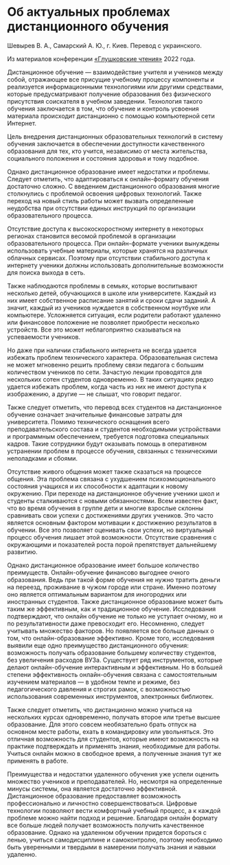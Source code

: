 # Об актуальных проблемах дистанционного обучения

Шевырев В. А., Самарский А. Ю., г. Киев. Перевод с украинского.

Из материалов конференции [«Глушковские чтения»](../index.md) 2022 года.

Дистанционное обучение — взаимодействие учителя и учеников между собой, отражающее все присущие учебному процессу компоненты и реализуется информационными технологиями или другими средствами, которые предусматривают получение образования без физического присутствия соискателя в учебном заведении. Технология такого обучения заключается в том, что обучение и контроль усвоения материала происходит дистанционно с помощью компьютерной сети Интернет.

Цель внедрения дистанционных образовательных технологий в систему обучения заключается в обеспечении доступности качественного образования для тех, кто учится, независимо от места жительства, социального положения и состояния здоровья и тому подобное.

Однако дистанционное образование имеет недостатки и проблемы. Следует отметить, что адаптироваться к онлайн-формату обучения достаточно сложно. С введением дистанционного образования многие столкнулись с проблемой освоения цифровых технологий. Также переход на новый стиль работы может вызвать определенные неудобства при отсутствии единых инструкций по организации образовательного процесса.

Отсутствие доступа к высокоскоростному интернету в некоторых регионах становится весомой проблемой в организации образовательного процесса. При онлайн-формате ученики вынуждены использовать учебные материалы, которые хранятся на различных облачных сервисах. Поэтому при отсутствии стабильного доступа к интернету ученики должны использовать дополнительные возможности для поиска выхода в сеть.

Также наблюдаются проблемы в семьях, которые воспитывают несколько детей, обучающихся в школе или университете. Каждый из них имеет собственное расписание занятий и сроки сдачи заданий. А значит, каждый из учеников нуждается в собственном ноутбуке или компьютере. Усложняется ситуация, если родители работают удаленно или финансовое положение не позволяет приобрести несколько устройств. Все это может неблагоприятно сказываться на успеваемости учеников.

Но даже при наличии стабильного интернета не всегда удается избежать проблем технического характера. Образовательная система не может мгновенно решить проблему связи педагога с большим количеством учеников по сети. Зачастую лекции проводятся для нескольких сотен студентов одновременно. В таких ситуациях редко удается избежать проблем, когда часть из них не имеют доступа к изображению, а другие — не слышат, что говорит педагог.

Также следует отметить, что перевод всех студентов на дистанционное обучение означает значительные финансовые затраты для университета. Помимо технического оснащения всего преподавательского состава и студентов необходимыми устройствами и программным обеспечением, требуется подготовка специальных кадров. Такие сотрудники будут оказывать помощь в оперативном устранении проблем в процессе обучения, связанных с техническими неполадками и сбоями.

Отсутствие живого общения может также сказаться на процессе общения. Эта проблема связана с ухудшением психоэмоционального состояния учащихся и их способности к адаптации к новому окружению. При переходе на дистанционное обучение ученики школ и студенты сталкиваются с новыми обязанностями. Всем известен факт, что во время обучения в группе дети и многие взрослые склонны сравнивать свои успехи с достижениями других учеников. Это часто является основным фактором мотивации к достижению результатов в обучении. Все это позволяет оценивать свои успехи, но виртуальный процесс обучения лишает этой возможности. Отсутствие сравнения с окружающими и показателей роста порой препятствует дальнейшему развитию.

Однако дистанционное образование имеет большое количество преимуществ. Онлайн-обучение финансово выгоднее очного образования. Ведь при такой форме обучения не нужно тратить деньги на переезд, проживание в чужом городе или стране. Именно поэтому оно является оптимальным вариантом для иногородних или иностранных студентов. Также дистанционное образование может быть таким же эффективным, как и традиционное обучение. Исследования подтверждают, что онлайн обучение не только не уступает очному, но и по результативности даже превосходит его. Несомненно, следует учитывать множество факторов. Но появляется все больше данных о том, что онлайн-образование эффективно. Кроме того, исследования выявили еще одно преимущество дистанционного обучения: возможность получать образование большему количеству студентов, без увеличения расходов ВУЗа. Существует ряд инструментов, которые делают онлайн-обучение интерактивным и эффективным. Но в большей степени эффективность онлайн-обучения связана с самостоятельным изучением материалов — в удобном темпе и режиме, без педагогического давления и строгих рамок, с возможностью использования современных инструментов, электронных библиотек.

Также следует отметить, что дистанционно можно учиться на нескольких курсах одновременно, получать второе или третье высшее образование. Для этого совсем необязательно брать отпуск на основном месте работы, ехать в командировку или увольняться. Это отличная возможность для студентов, которые имеют возможность на практике подтверждать и применять знания, необходимые для работы. Учиться онлайн можно в свободное время, а полученные знания тут же применять в работе.

Преимущества и недостатки удаленного обучения уже успели оценить множество учеников и преподавателей. Но, несмотря на определенные минусы системы, она является достаточно эффективной. Дистанционное образование предоставляет возможность профессионально и личностно совершенствоваться. Цифровые технологии позволяют вести комфортный учебный процесс, а к каждой проблеме можно найти подход и решение. Благодаря онлайн формату все больше людей получает возможность получить качественное образование. Однако на удаленном обучении придется бороться с ленью, учиться самодисциплине и самоконтролю, поэтому необходимо быть уверенными и твердыми в намерении получать знания и навыки удаленно.
